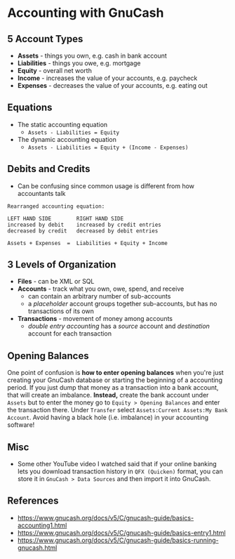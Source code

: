 # Accounting with GnuCash

## 5 Account Types
* **Assets** - things you own, e.g. cash in bank account
* **Liabilities** - things you owe, e.g. mortgage
* **Equity** - overall net worth
* **Income** - increases the value of your accounts, e.g. paycheck
* **Expenses** - decreases the value of your accounts, e.g. eating out

## Equations
* The static accounting equation
    * `Assets - Liabilities = Equity`
* The dynamic accounting equation
    * `Assets - Liabilities = Equity + (Income - Expenses)`

## Debits and Credits
* Can be confusing since common usage is different from how accountants talk
```
Rearranged accounting equation:

LEFT HAND SIDE        RIGHT HAND SIDE
increased by debit    increased by credit entries
decreased by credit   decreased by debit entries

Assets + Expenses  =  Liabilities + Equity + Income
```

## 3 Levels of Organization
* **Files** - can be XML or SQL
* **Accounts** - track what you own, owe, spend, and receive
    * can contain an arbitrary number of sub-accounts
    * a *placeholder* account groups together sub-accounts, but has no transactions of its own
* **Transactions** - movement of money among accounts
    * *double entry accounting* has a *source* account and *destination* account for each transaction

## Opening Balances
One point of confusion is **how to enter opening balances** when you're just creating your GnuCash
database or starting the beginning of a accounting period. If you just dump that money as a transaction into a bank account,
that will create an imbalance. **Instead,** create the bank account under `Assets` but to enter the
money go to `Equity > Opening Balances` and enter the transaction there. Under `Transfer` select `Assets:Current Assets:My Bank Account`.
Avoid having a black hole (i.e. imbalance) in your accounting software!

## Misc
* Some other YouTube video I watched said that if your online banking lets you download
transaction history in `QFX (Quicken)` format, you can store it in `GnuCash > Data Sources`
and then import it into GnuCash.


## References
* https://www.gnucash.org/docs/v5/C/gnucash-guide/basics-accounting1.html
* https://www.gnucash.org/docs/v5/C/gnucash-guide/basics-entry1.html
* https://www.gnucash.org/docs/v5/C/gnucash-guide/basics-running-gnucash.html
